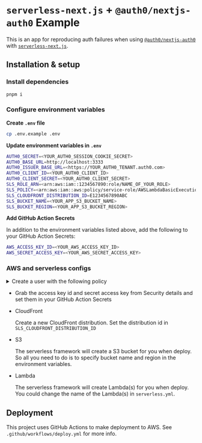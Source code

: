 # `serverless-next.js` + `@auth0/nextjs-auth0` Example

This is an app for reproducing auth failures when using [`@auth0/nextjs-auth0`](https://github.com/auth0/nextjs-auth0) with [`serverless-next.js`](https://github.com/serverless-nextjs/serverless-next.js).

## Installation & setup

### Install dependencies
```bash
pnpm i
```

### Configure environment variables

**Create `.env` file**

```bash
cp .env.example .env
```

**Update environment variables in `.env`**

```bash
AUTH0_SECRET=<YOUR_AUTH0_SESSION_COOKIE_SECRET>
AUTH0_BASE_URL=http://localhost:3333
AUTH0_ISSUER_BASE_URL=<https://YOUR_AUTH0_TENANT.auth0.com>
AUTH0_CLIENT_ID=<YOUR_AUTH0_CLIENT_ID>
AUTH0_CLIENT_SECRET=<YOUR_AUTH0_CLIENT_SECRET>
SLS_ROLE_ARN=<arn:aws:iam::1234567890:role/NAME_OF_YOUR_ROLE>
SLS_POLICY=<arn:aws:iam::aws:policy/service-role/AWSLambdaBasicExecutionRole>
SLS_CLOUDFRONT_DISTRIBUTION_ID=E1234567890ABC
SLS_BUCKET_NAME=<YOUR_APP_S3_BUCKET_NAME>
SLS_BUCKET_REGION=<YOUR_APP_S3_BUCKET_REGION>
```

**Add GitHub Action Secrets**

In addition to the environment variables listed above, add the following to your GitHub Action Secrets:

```bash
AWS_ACCESS_KEY_ID=<YOUR_AWS_ACCESS_KEY_ID>
AWS_SECRET_ACCESS_KEY=<YOUR_AWS_SECRET_ACCESS_KEY>
```

### AWS and serverless configs

<details>
<summary>Create a user with the following policy</summary>

```json
{
    "Version": "2012-10-17",
    "Statement": {
        "Effect": "Allow",
        "Action": [
            "acm:DescribeCertificate",
            "acm:ListCertificates",
            "acm:RequestCertificate",
            "cloudfront:CreateCloudFrontOriginAccessIdentity",
            "cloudfront:CreateDistribution",
            "cloudfront:CreateInvalidation",
            "cloudfront:GetDistribution",
            "cloudfront:GetDistributionConfig",
            "cloudfront:ListCloudFrontOriginAccessIdentities",
            "cloudfront:ListDistributions",
            "cloudfront:ListDistributionsByLambdaFunction",
            "cloudfront:ListDistributionsByWebACLId",
            "cloudfront:ListFieldLevelEncryptionConfigs",
            "cloudfront:ListFieldLevelEncryptionProfiles",
            "cloudfront:ListInvalidations",
            "cloudfront:ListPublicKeys",
            "cloudfront:ListStreamingDistributions",
            "cloudfront:UpdateDistribution",
            "cloudfront:TagResource",
            "cloudfront:UntagResource",
            "cloudfront:ListTagsForResource",
            "iam:AttachRolePolicy",
            "iam:CreateRole",
            "iam:CreateServiceLinkedRole",
            "iam:GetRole",
            "iam:PutRolePolicy",
            "iam:PassRole",
            "lambda:CreateFunction",
            "lambda:EnableReplication",
            "lambda:DeleteFunction",
            "lambda:GetFunction",
            "lambda:GetFunctionConfiguration",
            "lambda:PublishVersion",
            "lambda:UpdateFunctionCode",
            "lambda:UpdateFunctionConfiguration",
            "lambda:ListTags",
            "lambda:TagResource",
            "lambda:UntagResource",
            "route53:ChangeResourceRecordSets",
            "route53:ListHostedZonesByName",
            "route53:ListResourceRecordSets",
            "s3:CreateBucket",
            "s3:GetAccelerateConfiguration",
            "s3:GetObject",
            "s3:ListBucket",
            "s3:PutAccelerateConfiguration",
            "s3:PutBucketPolicy",
            "s3:PutObject",
            "s3:PutBucketTagging",
            "s3:GetBucketTagging",
            "lambda:ListEventSourceMappings",
            "lambda:CreateEventSourceMapping",
            "iam:UpdateAssumeRolePolicy",
            "iam:DeleteRolePolicy",
            "sqs:CreateQueue",
            "sqs:DeleteQueue",
            "sqs:GetQueueAttributes",
            "sqs:SetQueueAttributes"
        ],
        "Resource": "*"
    }
}
```
</details>

- Grab the access key id and secret access key from Security details and set them in your GitHub Action Secrets

- CloudFront

  Create a new CloudFront distribution. Set the distribution id in `SLS_CLOUDFRONT_DISTRIBUTION_ID`

- S3

  The serverless framework will create a S3 bucket for you when deploy. So all you need to do is to specify bucket name and region in the environment variables.

- Lambda

  The serverless framework will create Lambda(s) for you when deploy. You could change the name of the Lambda(s) in `serverless.yml`.

## Deployment

This project uses GitHub Actions to make deployment to AWS. See `.github/workflows/deploy.yml` for more info.
